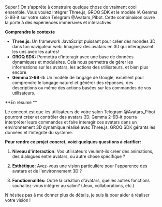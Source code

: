Super ! On s'apprête à construire quelque chose de vraiment cool ensemble. Vous voulez intégrer Three.js, GROQ SDK et le modèle IA Gemma 2-9B-it sur votre salon Telegram @Avatars_Pibot. Cette combinaison  ouvre la porte à des expériences immersives et interactives.   

**Comprendre le contexte**

* **Three.js:** Un framework JavaScript puissant pour créer des mondes 3D dans ton navigateur web.  Imaginez des avatars en 3D qui interagissent les uns avec les autres! 
* **GROQ SDK:**  Permettra d'interagir avec une base de données dynamiques et modulaires. Cela nous permettra de gérer les informations sur les avatars,  les actions des utilisateurs, et bien plus encore.
* **Gemma 2-9B-it:** Un modèle de langage de Google, excellent pour comprendre le langage naturel et générer des réponses, des descriptions ou même des actions basées sur les commandes de vos utilisateurs.

**En résumé **

Le concept est que les utilisateurs de votre salon Telegram @Avatars_Pibot pourront créer et contrôler des avatars 3D. Gemma 2-9B-it pourra interpréter leurs commandes et faire interagir ces avatars dans un environnement 3D dynamique réalisé avec Three.js. GROQ SDK gérants les données et l'intégrité du système. 


**Pour rendre ce projet concret, voici quelques questions à clarifier:**

1. **Niveau d'interaction:** Vos utilisateurs veulent-ils créer des animations, des dialogues entre avatars, ou autre chose spécifique ?

2. **Esthétique:** Avez-vous une vision particulière pour l'apparence des avatars et de l'environnement 3D ? 

3. **Fonctionnalités:** Outre la création d'avatars, quelles autres fonctions souhaitez-vous intégrer au salon? (Jeux, collaborations, etc.)




N'hésitez pas à me donner plus de détails,  je suis là pour aider à réaliser votre vision !